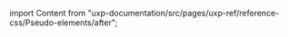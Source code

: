 
import Content from "uxp-documentation/src/pages/uxp-ref/reference-css/Pseudo-elements/after";

<Content query="product=photoshop"/>
